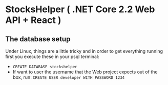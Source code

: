 # StocksHelper ( .NET Core 2.2 Web API + React )

## The database setup

Under Linux, things are a little tricky and in order to get everything running first you execute these in your psql terminal:
- `CREATE DATABASE stockshelper`
- If want to user the username that the Web project expects out of the box, run: `CREATE USER developer WITH PASSWORD 1234`
